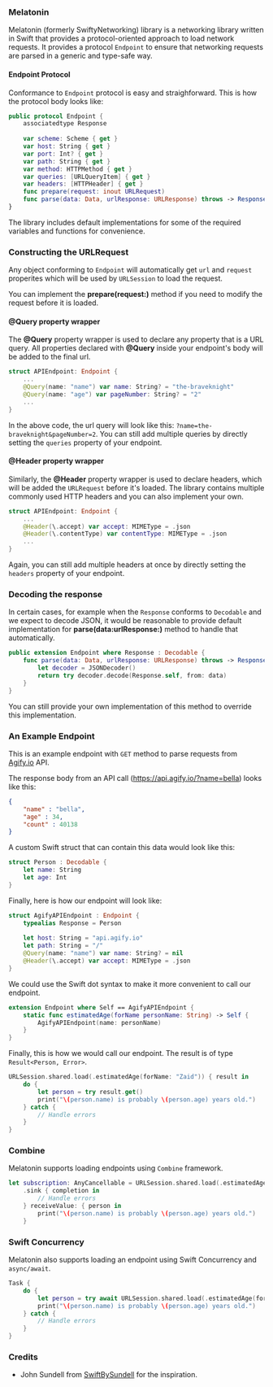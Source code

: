 ### Melatonin

Melatonin (formerly SwiftyNetworking) library is a networking library written in Swift that provides a protocol-oriented approach to load network requests. It provides a protocol `Endpoint` to ensure that networking requests are parsed in a generic and type-safe way.

#### Endpoint Protocol
Conformance to `Endpoint` protocol is easy and straighforward. This is how the protocol body looks like:
```swift
public protocol Endpoint {
    associatedtype Response
    
    var scheme: Scheme { get }
    var host: String { get }
    var port: Int? { get }
    var path: String { get }
    var method: HTTPMethod { get }
    var queries: [URLQueryItem] { get }
    var headers: [HTTPHeader] { get }
    func prepare(request: inout URLRequest)
    func parse(data: Data, urlResponse: URLResponse) throws -> Response
}

```
The library includes default implementations for some of the required variables and functions for convenience.

### Constructing the URLRequest
Any object conforming to `Endpoint` will automatically get `url` and `request` properites which will be used by `URLSession` to load the request.

You can implement the **prepare(request:)** method if you need to modify the request before it is loaded.

#### @Query property wrapper
The **@Query** property wrapper is used to declare any property that is a URL query. All properties declared with **@Query** inside your endpoint's body will be added to the final url.

```swift
struct APIEndpoint: Endpoint {
    ...
    @Query(name: "name") var name: String? = "the-braveknight"
    @Query(name: "age") var pageNumber: String? = "2"
    ...
}
```
In the above code, the url query will look like this: `?name=the-braveknight&pageNumber=2`. You can still add multiple queries by directly setting the `queries` property of your endpoint.

#### @Header property wrapper
Similarly, the **@Header** property wrapper is used to declare headers, which will be added the `URLRequest` before it's loaded. The library contains multiple commonly used HTTP headers and you can also implement your own.

```swift
struct APIEndpoint: Endpoint {
    ...
    @Header(\.accept) var accept: MIMEType = .json
    @Header(\.contentType) var contentType: MIMEType = .json
    ...
}
```
Again, you can still add multiple headers at once by directly setting the `headers` property of your endpoint.

### Decoding the response
In certain cases, for example when the `Response` conforms to `Decodable` and we expect to decode JSON, it would be reasonable to provide default implementation for **parse(data:urlResponse:)** method to handle that automatically.
```swift
public extension Endpoint where Response : Decodable {
    func parse(data: Data, urlResponse: URLResponse) throws -> Response {
        let decoder = JSONDecoder()
        return try decoder.decode(Response.self, from: data)
    }
}
```
You can still provide your own implementation of this method to override this implementation.

### An Example Endpoint
This is an example endpoint with `GET` method to parse requests from [Agify.io](https://agify.io/ "Agify.io") API.

The response body from an API call (https://api.agify.io/?name=bella) looks like this:
```json
{
    "name" : "bella",
    "age" : 34,
    "count" : 40138
}
```
A custom Swift struct that can contain this data would look like this:
```swift
struct Person : Decodable {
    let name: String
    let age: Int
}
```
Finally, here is how our endpoint will look like:
```swift
struct AgifyAPIEndpoint : Endpoint {
    typealias Response = Person
    
    let host: String = "api.agify.io"
    let path: String = "/"
    @Query(name: "name") var name: String? = nil
    @Header(\.accept) var accept: MIMEType = .json
}
```

We could use the Swift dot syntax to make it more convenient to call our endpoint.
```swift
extension Endpoint where Self == AgifyAPIEndpoint {
    static func estimatedAge(forName personName: String) -> Self {
        AgifyAPIEndpoint(name: personName)
    }
}
```
Finally, this is how we would call our endpoint. The result is of type `Result<Person, Error>`.
```swift
URLSession.shared.load(.estimatedAge(forName: "Zaid")) { result in
    do {
        let person = try result.get()
        print("\(person.name) is probably \(person.age) years old.")
    } catch {
        // Handle errors
    }
}
```
### Combine
Melatonin supports loading endpoints using `Combine` framework.
```swift
let subscription: AnyCancellable = URLSession.shared.load(.estimatedAge(forName: "Zaid"))
    .sink { completion in
        // Handle errors
    } receiveValue: { person in
        print("\(person.name) is probably \(person.age) years old.")
    }
```
### Swift Concurrency
Melatonin also supports loading an endpoint using Swift Concurrency and `async/await`.
```swift
Task {
    do {
        let person = try await URLSession.shared.load(.estimatedAge(forName: "Zaid"))
        print("\(person.name) is probably \(person.age) years old.")
    } catch {
        // Handle errors
    }
}
```

### Credits
- John Sundell from [SwiftBySundell](https://www.swiftbysundell.com "SwiftBySundell") for the inspiration.

